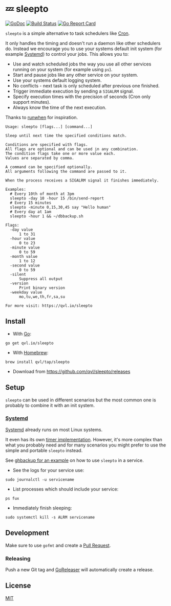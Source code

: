 #  :zzz: sleepto

[![GoDoc](https://godoc.org/qvl.io/sleepto?status.svg)](https://godoc.org/qvl.io/sleepto)
[![Build Status](https://travis-ci.org/qvl/sleepto.svg?branch=master)](https://travis-ci.org/qvl/sleepto)
[![Go Report Card](https://goreportcard.com/badge/qvl.io/sleepto)](https://goreportcard.com/report/qvl.io/sleepto)


`sleepto` is a simple alternative to task schedulers like [Cron](https://en.wikipedia.org/wiki/Cron).

It only handles the timing and doesn't run a daemon like other schedulers do.
Instead we encourage you to use your systems default init system (for example [Systemd](#systemd)) to control your jobs.
This allows you to:

- Use and watch scheduled jobs the way you use all other services running on your system (for example using `ps`).
- Start and pause jobs like any other service on your system.
- Use your systems default logging system.
- No conflicts - next task is only scheduled after previous one finished.
- Trigger immediate execution by sending a `SIGALRM` signal.
- Specify execution times with the precision of seconds (Cron only support minutes).
- Always know the time of the next execution.

Thanks to [runwhen](http://code.dogmap.org/runwhen/) for inspiration.


    Usage: sleepto [flags...] [command...]

    Sleep until next time the specified conditions match.

    Conditions are specified with flags.
    All flags are optional and can be used in any combination.
    The condition flags take one or more value each.
    Values are separated by comma.

    A command can be specified optionally.
    All arguments following the command are passed to it.

    When the process receives a SIGALRM signal it finishes immediately.

    Examples:
      # Every 10th of month at 3pm
      sleepto -day 10 -hour 15 /bin/send-report
      # Every 15 minutes
      sleepto -minute 0,15,30,45 say "Hello human"
      # Every day at 1am
      sleepto -hour 1 && ~/dbbackup.sh

    Flags:
      -day value
          1 to 31
      -hour value
          0 to 23
      -minute value
          0 to 59
      -month value
          1 to 12
      -second value
          0 to 59
      -silent
          Suppress all output
      -version
          Print binary version
      -weekday value
          mo,tu,we,th,fr,sa,su

    For more visit: https://qvl.io/sleepto



## Install

- With [Go](https://golang.org/):
```
go get qvl.io/sleepto
```

- With [Homebrew](http://brew.sh/):
```
brew install qvl/tap/sleepto
```

- Download from https://github.com/qvl/sleepto/releases


## Setup

`sleepto` can be used in different scenarios but the most common one is probably to combine it with an init system.

### [Systemd](https://en.wikipedia.org/wiki/Systemd)

[Systemd](https://en.wikipedia.org/wiki/Systemd) already runs on most Linux systems.

It even has its own [timer implementation](https://www.freedesktop.org/software/systemd/man/systemd.timer.html).
However, it's more complex than what you probably need and for many scenarios you might prefer to use the simple and portable `sleepto` instead.

See [ghbackup for an example](https://github.com/qvl/ghbackup#systemd-and-sleepto) on how to use `sleepto` in a service.

- See the logs for your service use:
```
sudo journalctl -u servicename
```
- List processes which should include your service:
```
ps fux
```
- Immediately finish sleeping:
```
sudo systemctl kill -s ALRM servicename
```


## Development

Make sure to use `gofmt` and create a [Pull Request](https://github.com/qvl/sleepto/pulls).


### Releasing

Push a new Git tag and [GoReleaser](https://github.com/goreleaser/releaser) will automatically create a release.


## License

[MIT](./license)
